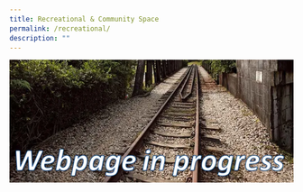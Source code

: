 ```yaml
---
title: Recreational & Community Space
permalink: /recreational/
description: ""
---
```

![Alt text for image on Isomer site](/images/webpageinprogress.png)

